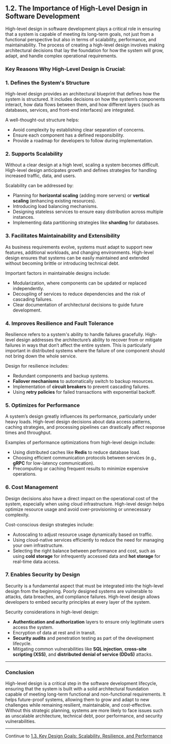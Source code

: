 ## 1.2. The Importance of High-Level Design in Software Development

High-level design in software development plays a critical role in ensuring that a system is capable of meeting its long-term goals, not just from a functional perspective but also in terms of scalability, performance, and maintainability. The process of creating a high-level design involves making architectural decisions that lay the foundation for how the system will grow, adapt, and handle complex operational requirements.

### Key Reasons Why High-Level Design is Crucial:

### 1. **Defines the System's Structure**
High-level design provides an architectural blueprint that defines how the system is structured. It includes decisions on how the system’s components interact, how data flows between them, and how different layers (such as databases, services, and front-end interfaces) are integrated.

A well-thought-out structure helps:
- Avoid complexity by establishing clear separation of concerns.
- Ensure each component has a defined responsibility.
- Provide a roadmap for developers to follow during implementation.

### 2. **Supports Scalability**
Without a clear design at a high level, scaling a system becomes difficult. High-level design anticipates growth and defines strategies for handling increased traffic, data, and users.

Scalability can be addressed by:
- Planning for **horizontal scaling** (adding more servers) or **vertical scaling** (enhancing existing resources).
- Introducing load balancing mechanisms.
- Designing stateless services to ensure easy distribution across multiple instances.
- Implementing data partitioning strategies like **sharding** for databases.

### 3. **Facilitates Maintainability and Extensibility**
As business requirements evolve, systems must adapt to support new features, additional workloads, and changing environments. High-level design ensures that systems can be easily maintained and extended without becoming brittle or introducing technical debt.

Important factors in maintainable designs include:
- Modularization, where components can be updated or replaced independently.
- Decoupling of services to reduce dependencies and the risk of cascading failures.
- Clear documentation of architectural decisions to guide future development.

### 4. **Improves Resilience and Fault Tolerance**
Resilience refers to a system's ability to handle failures gracefully. High-level design addresses the architecture’s ability to recover from or mitigate failures in ways that don’t affect the entire system. This is particularly important in distributed systems where the failure of one component should not bring down the whole service.

Design for resilience includes:
- Redundant components and backup systems.
- **Failover mechanisms** to automatically switch to backup resources.
- Implementation of **circuit breakers** to prevent cascading failures.
- Using **retry policies** for failed transactions with exponential backoff.

### 5. **Optimizes for Performance**
A system’s design greatly influences its performance, particularly under heavy loads. High-level design decisions about data access patterns, caching strategies, and processing pipelines can drastically affect response times and throughput.

Examples of performance optimizations from high-level design include:
- Using distributed caches like **Redis** to reduce database load.
- Choosing efficient communication protocols between services (e.g., **gRPC** for low-latency communication).
- Precomputing or caching frequent results to minimize expensive operations.

### 6. **Cost Management**
Design decisions also have a direct impact on the operational cost of the system, especially when using cloud infrastructure. High-level design helps optimize resource usage and avoid over-provisioning or unnecessary complexity.

Cost-conscious design strategies include:
- Autoscaling to adjust resource usage dynamically based on traffic.
- Using cloud-native services efficiently to reduce the need for managing your own infrastructure.
- Selecting the right balance between performance and cost, such as using **cold storage** for infrequently accessed data and **hot storage** for real-time data access.

### 7. **Enables Security by Design**
Security is a fundamental aspect that must be integrated into the high-level design from the beginning. Poorly designed systems are vulnerable to attacks, data breaches, and compliance failures. High-level design allows developers to embed security principles at every layer of the system.

Security considerations in high-level design:
- **Authentication and authorization** layers to ensure only legitimate users access the system.
- Encryption of data at rest and in transit.
- **Security audits** and penetration testing as part of the development lifecycle.
- Mitigating common vulnerabilities like **SQL injection**, **cross-site scripting (XSS)**, and **distributed denial of service (DDoS)** attacks.

---

### Conclusion

High-level design is a critical step in the software development lifecycle, ensuring that the system is built with a solid architectural foundation capable of meeting long-term functional and non-functional requirements. It helps future-proof systems, allowing them to grow and adapt to new challenges while remaining resilient, maintainable, and cost-effective. Without this strategic planning, systems are more likely to face issues such as unscalable architecture, technical debt, poor performance, and security vulnerabilities.

---

Continue to [1.3. Key Design Goals: Scalability, Resilience, and Performance](./01_03.md)
